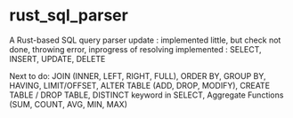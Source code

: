 # rust_sql_parser
A Rust-based SQL query parser 
update : implemented little, but check not done, throwing error, inprogress of resolving
implemented :
SELECT, INSERT, UPDATE, DELETE

Next to do:
JOIN (INNER, LEFT, RIGHT, FULL), ORDER BY, GROUP BY, HAVING, LIMIT/OFFSET, ALTER TABLE (ADD, DROP, MODIFY), CREATE TABLE / DROP TABLE, DISTINCT keyword in SELECT, Aggregate Functions (SUM, COUNT, AVG, MIN, MAX)
